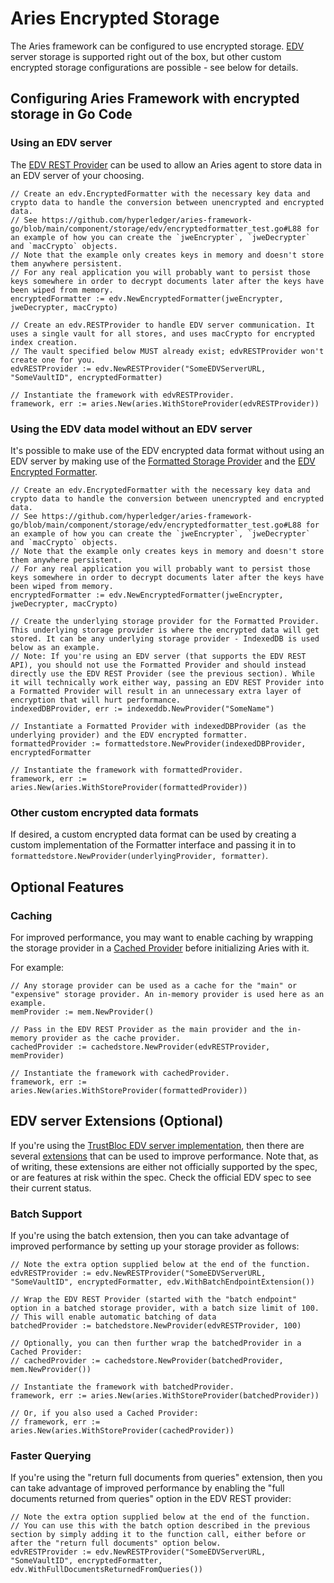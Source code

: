 # Aries Encrypted Storage

The Aries framework can be configured to use encrypted storage. [EDV](https://identity.foundation/confidential-storage/) server storage is supported right out of the box, but other custom encrypted storage configurations are possible - see below for details.

## Configuring Aries Framework with encrypted storage in Go Code

### Using an EDV server
The [EDV REST Provider](../component/storage/edv/restprovider.go) can be used to allow an Aries agent to store data in an EDV server of your choosing.
```
// Create an edv.EncryptedFormatter with the necessary key data and crypto data to handle the conversion between unencrypted and encrypted data.
// See https://github.com/hyperledger/aries-framework-go/blob/main/component/storage/edv/encryptedformatter_test.go#L88 for an example of how you can create the `jweEncrypter`, `jweDecrypter` and `macCrypto` objects.
// Note that the example only creates keys in memory and doesn't store them anywhere persistent.
// For any real application you will probably want to persist those keys somewhere in order to decrypt documents later after the keys have been wiped from memory.
encryptedFormatter := edv.NewEncryptedFormatter(jweEncrypter, jweDecrypter, macCrypto)

// Create an edv.RESTProvider to handle EDV server communication. It uses a single vault for all stores, and uses macCrypto for encrypted index creation.
// The vault specified below MUST already exist; edvRESTProvider won't create one for you.
edvRESTProvider := edv.NewRESTProvider("SomeEDVServerURL, "SomeVaultID", encryptedFormatter)

// Instantiate the framework with edvRESTProvider.
framework, err := aries.New(aries.WithStoreProvider(edvRESTProvider))
```

### Using the EDV data model without an EDV server
It's possible to make use of the EDV encrypted data format without using an EDV server by making use of the [Formatted Storage Provider](../component/storageutil/formattedstore/formattedstore.go) and the [EDV Encrypted Formatter](../component/storage/edv/encryptedformatter.go).
```
// Create an edv.EncryptedFormatter with the necessary key data and crypto data to handle the conversion between unencrypted and encrypted data.
// See https://github.com/hyperledger/aries-framework-go/blob/main/component/storage/edv/encryptedformatter_test.go#L88 for an example of how you can create the `jweEncrypter`, `jweDecrypter` and `macCrypto` objects.
// Note that the example only creates keys in memory and doesn't store them anywhere persistent.
// For any real application you will probably want to persist those keys somewhere in order to decrypt documents later after the keys have been wiped from memory.
encryptedFormatter := edv.NewEncryptedFormatter(jweEncrypter, jweDecrypter, macCrypto)

// Create the underlying storage provider for the Formatted Provider. This underlying storage provider is where the encrypted data will get stored. It can be any underlying storage provider - IndexedDB is used below as an example.
// Note: If you're using an EDV server (that supports the EDV REST API), you should not use the Formatted Provider and should instead directly use the EDV REST Provider (see the previous section). While it will technically work either way, passing an EDV REST Provider into a Formatted Provider will result in an unnecessary extra layer of encryption that will hurt performance.
indexedDBProvider, err := indexeddb.NewProvider("SomeName")

// Instantiate a Formatted Provider with indexedDBProvider (as the underlying provider) and the EDV encrypted formatter.
formattedProvider := formattedstore.NewProvider(indexedDBProvider, encryptedFormatter

// Instantiate the framework with formattedProvider.
framework, err := aries.New(aries.WithStoreProvider(formattedProvider))
```
### Other custom encrypted data formats
If desired, a custom encrypted data format can be used by creating a custom implementation of the Formatter interface and passing it in to `formattedstore.NewProvider(underlyingProvider, formatter)`.

## Optional Features

### Caching

For improved performance, you may want to enable caching by wrapping the storage provider in a [Cached Provider](../component/storageutil/cachedstore/cachedstore.go) before initializing Aries with it.

For example:
```
// Any storage provider can be used as a cache for the "main" or "expensive" storage provider. An in-memory provider is used here as an example.
memProvider := mem.NewProvider()

// Pass in the EDV REST Provider as the main provider and the in-memory provider as the cache provider.
cachedProvider := cachedstore.NewProvider(edvRESTProvider, memProvider)

// Instantiate the framework with cachedProvider.
framework, err := aries.New(aries.WithStoreProvider(formattedProvider))
```

## EDV server Extensions (Optional)
If you're using the [TrustBloc EDV server implementation](https://github.com/trustbloc/edv), then there are several [extensions](https://github.com/trustbloc/edv/blob/main/docs/extensions.md) that can be used to improve performance. Note that, as of writing, these extensions are either not officially supported by the spec, or are features at risk within the spec. Check the official EDV spec to see their current status.
### Batch Support
If you're using the batch extension, then you can take advantage of improved performance by setting up your storage provider as follows:

```
// Note the extra option supplied below at the end of the function.
edvRESTProvider := edv.NewRESTProvider("SomeEDVServerURL, "SomeVaultID", encryptedFormatter, edv.WithBatchEndpointExtension())

// Wrap the EDV REST Provider (started with the "batch endpoint" option in a batched storage provider, with a batch size limit of 100.
// This will enable automatic batching of data
batchedProvider := batchedstore.NewProvider(edvRESTProvider, 100)

// Optionally, you can then further wrap the batchedProvider in a Cached Provider:
// cachedProvider := cachedstore.NewProvider(batchedProvider, mem.NewProvider())

// Instantiate the framework with batchedProvider.
framework, err := aries.New(aries.WithStoreProvider(batchedProvider))

// Or, if you also used a Cached Provider:
// framework, err := aries.New(aries.WithStoreProvider(cachedProvider))

```

### Faster Querying
If you're using the "return full documents from queries" extension, then you can take advantage of improved performance by enabling the "full documents returned from queries" option in the EDV REST provider:

```
// Note the extra option supplied below at the end of the function.
// You can use this with the batch option described in the previous section by simply adding it to the function call, either before or after the "return full documents" option below. 
edvRESTProvider := edv.NewRESTProvider("SomeEDVServerURL, "SomeVaultID", encryptedFormatter, edv.WithFullDocumentsReturnedFromQueries())
```
